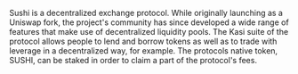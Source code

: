 Sushi is a decentralized exchange protocol. While originally launching as a Uniswap fork, the project's community has since developed a wide range of features that make use of decentralized liquidity pools. The Kasi suite of the protocol allows people to lend and borrow tokens as well as to trade with leverage in a decentralized way, for example. The protocols native token, SUSHI, can be staked in order to claim a part of the protocol's fees.